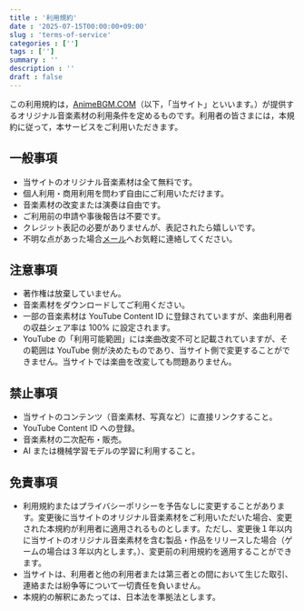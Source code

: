 ```yaml
---
title : '利用規約'
date : '2025-07-15T00:00:00+09:00'
slug : 'terms-of-service'
categories : ['']
tags : ['']
summary : ''
description : ''
draft : false
---
```


この利用規約は，[AnimeBGM.COM](https://animebgm.com/)（以下，「当サイト」といいます。）が提供するオリジナル音楽素材の利用条件を定めるものです。利用者の皆さまには，本規約に従って，本サービスをご利用いただきます。

## 一般事項
- 当サイトのオリジナル音楽素材は全て無料です。
- 個人利用・商用利用を問わず自由にご利用いただけます。
- 音楽素材の改変または演奏は自由です。
- ご利用前の申請や事後報告は不要です。
- クレジット表記の必要がありませんが、表記されたら嬉しいです。
- 不明な点があった場合[メール](mailto:contact@icysamon.com)へお気軽に連絡してください。

## 注意事項
- 著作権は放棄していません。
- 音楽素材をダウンロードしてご利用ください。
- 一部の音楽素材は YouTube Content ID に登録されていますが、楽曲利用者の収益シェア率は 100% に設定されます。
- YouTube の「利用可能範囲」には楽曲改変不可と記載されていますが、その範囲は YouTube 側が決めたものであり、当サイト側で変更することができません。当サイトでは楽曲を改変しても問題ありません。

## 禁止事項
- 当サイトのコンテンツ（音楽素材、写真など）に直接リンクすること。
- YouTube Content ID への登録。
- 音楽素材の二次配布・販売。
- AI または機械学習モデルの学習に利用すること。

## 免責事項
- 利用規約またはプライバシーポリシーを予告なしに変更することがあります。変更後に当サイトのオリジナル音楽素材をご利用いただいた場合、変更された本規約が利用者に適用されるものとします。ただし、変更後１年以内に当サイトのオリジナル音楽素材を含む製品・作品をリリースした場合（ゲームの場合は３年以内とします。）、変更前の利用規約を適用することができます。
- 当サイトは、利用者と他の利用者または第三者との間において生じた取引、連絡または紛争等について一切責任を負いません。
- 本規約の解釈にあたっては、日本法を準拠法とします。